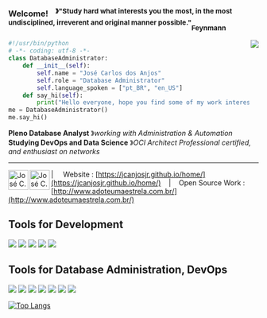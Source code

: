 ### Welcome! &nbsp;&nbsp;<sup> &#12299;"Study hard what interests you the most, in the most undisciplined, irreverent and original manner possible."</sup><sub>Feynmann</sub>
<img align=right src="https://img.icons8.com/plasticine/100/000000/rick-sanchez.png"/>


```python
#!/usr/bin/python
# -*- coding: utf-8 -*-
class DatabaseAdministrator:
    def __init__(self):
        self.name = "José Carlos dos Anjos"
        self.role = "Database Administrator"
        self.language_spoken = ["pt_BR", "en_US"]
    def say_hi(self):
        print("Hello everyone, hope you find some of my work interesting.")
me = DatabaseAdministrator()
me.say_hi()
```


**Pleno Database Analyst** &#12299;_working with Administration & Automation_
<br/>
**Studying DevOps and Data Science** &#12299;_OCI Architect Professional certified, and enthusiast on networks_

----

<a href="mailto:josec.dosanjos@gmail.com">
  <img align="left" alt="José C. Instagram" width="40px" src="https://img.icons8.com/dusk/64/000000/gmail.png" />
</a>
<a href="https://www.linkedin.com/in/josecarlosdosanjosjr/">
  <img align="left" alt="José C. LinkedIn" width="40px" src="https://img.icons8.com/dusk/64/000000/linkedin--v1.png" />
</a>

| &nbsp;&nbsp;&nbsp; Website : [https://jcanjosjr.github.io/home/](https://jcanjosjr.github.io/home/) &nbsp;&nbsp;&nbsp;|&nbsp;&nbsp;&nbsp; Open Source Work : [http://www.adoteumaestrela.com.br/](http://www.adoteumaestrela.com.br/)

## Tools for Development
<p>
<img src="https://img.icons8.com/dusk/64/000000/python.png"/>
<img src="https://img.icons8.com/dusk/64/000000/java-coffee-cup-logo.png"/>
<img src="https://img.icons8.com/dusk/64/000000/javascript.png"/>
<img src="https://img.icons8.com/dusk/64/000000/html-5.png"/>
<img src="https://img.icons8.com/dusk/64/000000/css3.png"/>
</p>
  
## Tools for Database Administration, DevOps
<p>
<img src="https://img.icons8.com/plasticine/90/000000/oracle-linux.png"/>
<img src="https://img.icons8.com/plasticine/90/000000/oracle-pl-sql--v3.png"/>
<img src="https://img.icons8.com/plasticine/90/000000/bash.png"/>
<img src="https://img.icons8.com/plasticine/90/000000/skydrive.png"/>
<img src="https://img.icons8.com/plasticine/90/000000/linux-client.png"/>
<img src="https://img.icons8.com/plasticine/90/000000/windows-client.png"/>
<img src="https://img.icons8.com/plasticine/90/000000/logs-folder.png"/>
</p>

[![Top Langs](https://github-readme-stats.vercel.app/api/top-langs/?username=jcanjosjr&show_icons=true&theme=buefy&layout=compact&cache_seconds=1800&langs_count=8)](https://github.com/jcanjosjr)

